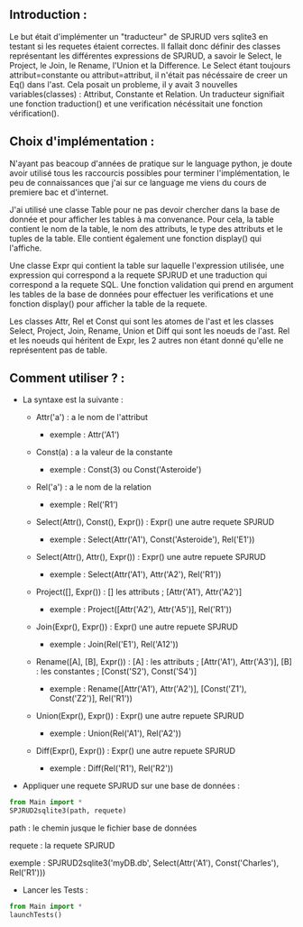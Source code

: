 ## Introduction :

Le but était d'implémenter un "traducteur" de SPJRUD vers sqlite3 en testant si les requetes étaient correctes.
Il fallait donc définir des classes représentant les différentes expressions de SPJRUD, a savoir le Select, le Project, le Join, le Rename, l'Union et la Difference.
Le Select étant toujours attribut=constante ou attribut=attribut, il n'était pas nécéssaire de creer un Eq() dans l'ast.
Cela posait un probleme, il y avait 3 nouvelles variables(classes) : Attribut, Constante et Relation.
Un traducteur signifiait une fonction traduction() et une verification nécéssitait une fonction vérification().


## Choix d'implémentation : 

N'ayant pas beacoup d'années de pratique sur le language python, je doute avoir utilisé tous les raccourcis possibles pour terminer l'implémentation, le peu de
connaissances que j'ai sur ce language me viens du cours de premiere bac et d'internet.

J'ai utilisé une classe Table pour ne pas devoir chercher dans la base de donnée et pour afficher les tables à ma convenance.
Pour cela, la table contient le nom de la table, le nom des attributs, le type des attributs et le tuples de la table.
Elle contient également une fonction display() qui l'affiche.

Une classe Expr qui contient la table sur laquelle l'expression utilisée, une expression qui correspond a la requete SPJRUD et une traduction qui correspond a la 
requete SQL.
Une fonction validation qui prend en argument les tables de la base de données pour effectuer les verifications et une fonction display() pour afficher la table de
la requete.

Les classes Attr, Rel et Const qui sont les atomes de l'ast et les classes Select, Project, Join, Rename, Union et Diff qui sont les noeuds de l'ast.
Rel et les noeuds qui héritent de Expr, les 2 autres non étant donné qu'elle ne représentent pas de table.


## Comment utiliser ? :

- La syntaxe est la suivante : 
	* Attr('a') : a le nom de l'attribut
		+ exemple : Attr('A1')
	* Const(a) : a la valeur de la constante
		+ exemple : Const(3) ou Const('Asteroide')
	* Rel('a') : a le nom de la relation
		+ exemple : Rel('R1')

	* Select(Attr(), Const(), Expr()) : Expr() une autre requete SPJRUD
		+ exemple : Select(Attr('A1'),  Const('Asteroide'), Rel('E1'))
	* Select(Attr(), Attr(), Expr()) : Expr() une autre repuete SPJRUD
		+ exemple : Select(Attr('A1'), Attr('A2'), Rel('R1'))

	* Project([], Expr()) : [] les attributs ; [Attr('A1'), Attr('A2')]
		+ exemple : Project([Attr('A2'), Attr('A5')], Rel('R1'))

	* Join(Expr(), Expr()) : Expr() une autre repuete SPJRUD
		+ exemple : Join(Rel('E1'), Rel('A12'))

	* Rename([A], [B], Expr()) : [A] : les attributs ; [Attr('A1'), Attr('A3')],  [B] : les constantes ; [Const('S2'), Const('S4')]
		+ exemple : Rename([Attr('A1'), Attr('A2')], [Const('Z1'), Const('Z2')], Rel('R1'))

	* Union(Expr(), Expr()) : Expr() une autre repuete SPJRUD
		+ exemple : Union(Rel('A1'), Rel('A2'))

	* Diff(Expr(), Expr()) : Expr() une autre repuete SPJRUD
		+ exemple : Diff(Rel('R1'), Rel('R2'))

- Appliquer une requete SPJRUD sur une base de données :
```Python
from Main import *
SPJRUD2sqlite3(path, requete)
```
path : le chemin jusque le fichier base de données

requete : la requete SPJRUD

exemple : SPJRUD2sqlite3('myDB.db', Select(Attr('A1'), Const('Charles'), Rel('R1')))


- Lancer les Tests :
```Python
from Main import *
launchTests()
```
